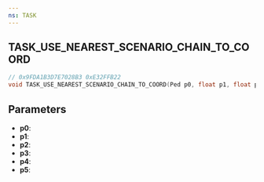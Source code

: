 ```yaml
---
ns: TASK
---
```

## TASK_USE_NEAREST_SCENARIO_CHAIN_TO_COORD

```c
// 0x9FDA1B3D7E7028B3 0xE32FFB22
void TASK_USE_NEAREST_SCENARIO_CHAIN_TO_COORD(Ped p0, float p1, float p2, float p3, float p4, int p5);
```


## Parameters
* **p0**: 
* **p1**: 
* **p2**: 
* **p3**: 
* **p4**: 
* **p5**: 

